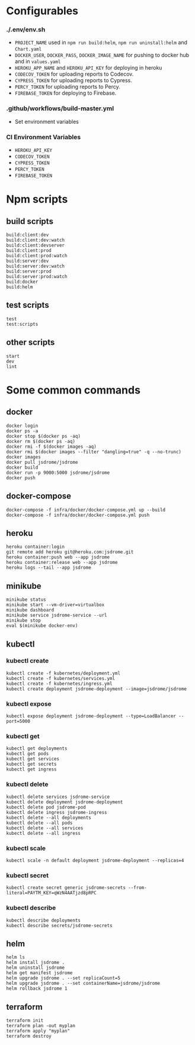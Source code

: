 # Configurables

### ./.env/env.sh

  - `PROJECT_NAME` used in `npm run build:helm`, `npm run uninstall:helm` and `Chart.yaml`
  - `DOCKER_USER`, `DOCKER_PASS`, `DOCKER_IMAGE_NAME` for pushing to docker hub and in `values.yaml`
  - `HEROKU_APP_NAME` and `HEROKU_API_KEY` for deploying in heroku
  - `CODECOV_TOKEN` for uploading reports to Codecov.
  - `CYPRESS_TOKEN` for uploading reports to Cypress.
  - `PERCY_TOKEN` for uploading reports to Percy.
  - `FIREBASE_TOKEN` for deploying to Firebase.

### .github/workflows/build-master.yml

  - Set environment variables

### CI Environment Variables

  - `HEROKU_API_KEY`
  - `CODECOV_TOKEN`
  - `CYPRESS_TOKEN`
  - `PERCY_TOKEN`
  - `FIREBASE_TOKEN`

# Npm scripts

## build scripts

```shell
build:client:dev
build:client:dev:watch
build:client:devserver
build:client:prod
build:client:prod:watch
build:server:dev
build:server:dev:watch
build:server:prod
build:server:prod:watch
build:docker
build:helm
```

## test scripts

```shell
test
test:scripts
```

## other scripts

```shell
start
dev
lint
```

# Some common commands

## docker

```shell
docker login
docker ps -a
docker stop $(docker ps -aq)
docker rm $(docker ps -aq)
docker rmi -f $(docker images -aq)
docker rmi $(docker images --filter "dangling=true" -q --no-trunc)
docker images
docker pull jsdrome/jsdrome
docker build
docker run -p 9000:5000 jsdrome/jsdrome
docker push
```

## docker-compose

```shell
docker-compose -f infra/docker/docker-compose.yml up --build
docker-compose -f infra/docker/docker-compose.yml push
```

## heroku

```shell
heroku container:login
git remote add heroku git@heroku.com:jsdrome.git
heroku container:push web --app jsdrome
heroku container:release web --app jsdrome
heroku logs --tail --app jsdrome
```

## minikube

```shell
minikube status
minikube start --vm-driver=virtualbox
minikube dashboard
minikube service jsdrome-service --url
minikube stop
eval $(minikube docker-env)
```

## kubectl

### kubectl create

```shell
kubectl create -f kubernetes/deployment.yml
kubectl create -f kubernetes/services.yml
kubectl create -f kubernetes/ingress.yml
kubectl create deployment jsdrome-deployment --image=jsdrome/jsdrome
```

### kubectl expose

```shell
kubectl expose deployment jsdrome-deployment --type=LoadBalancer --port=5000
```

### kubectl get

```shell
kubectl get deployments
kubectl get pods
kubectl get services
kubectl get secrets
kubectl get ingress
```

### kubectl delete

```shell
kubectl delete services jsdrome-service
kubectl delete deployment jsdrome-deployment
kubectl delete pod jsdrome-pod
kubectl delete ingress jsdrome-ingress
kubectl delete --all deployments
kubectl delete --all pods
kubectl delete --all services
kubectl delete --all ingress
```

### kubectl scale

```shell
kubectl scale -n default deployment jsdrome-deployment --replicas=4
```

### kubectl secret

```shell
kubectl create secret generic jsdrome-secrets --from-literal=PAYTM_KEY=qWzN4AATjzd8pRPC
```

### kubectl describe

```shell
kubectl describe deployments
kubectl describe secrets/jsdrome-secrets
```

## helm

```shell
helm ls
helm install jsdrome .
helm uninstall jsdrome
helm get manifest jsdrome
helm upgrade jsdrome . --set replicaCount=5
helm upgrade jsdrome . --set containerName=jsdrome/jsdrome
helm rollback jsdrome 1
```

## terraform

```shell
terraform init
terraform plan -out myplan
terraform apply "myplan"
terraform destroy
 ```
